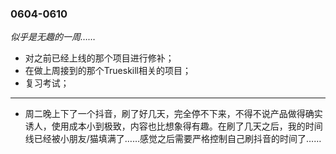 ### 0604-0610
*似乎是无趣的一周……*
- 对之前已经上线的那个项目进行修补；
- 在做上周接到的那个Trueskill相关的项目；
- 复习考试；

---
- 周二晚上下了一个抖音，刷了好几天，完全停不下来，不得不说产品做得确实诱人，使用成本小到极致，内容也比想象得有趣。在刷了几天之后，我的时间线已经被小朋友/猫填满了……感觉之后需要严格控制自己刷抖音的时间了……
